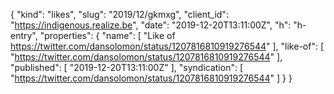 {
  "kind": "likes",
  "slug": "2019/12/gkmxg",
  "client_id": "https://indigenous.realize.be",
  "date": "2019-12-20T13:11:00Z",
  "h": "h-entry",
  "properties": {
    "name": [
      "Like of https://twitter.com/dansolomon/status/1207816810919276544"
    ],
    "like-of": [
      "https://twitter.com/dansolomon/status/1207816810919276544"
    ],
    "published": [
      "2019-12-20T13:11:00Z"
    ],
    "syndication": [
      "https://twitter.com/dansolomon/status/1207816810919276544"
    ]
  }
}
